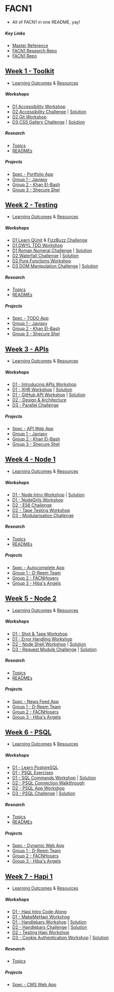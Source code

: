 # FACN1
- All of FACN1 in one README, yay!

##### Key Links
- [Master Reference](https://github.com/foundersandcoders/master-reference/)
- [FACN1 Research Repo](https://github.com/FACN1/research)
- [FACN1 Repo](https://github.com/facn1)

## [Week 1 - Toolkit](https://github.com/foundersandcoders/master-reference/blob/master/coursebook/week-1/README.md)
- [Learning Outcomes](https://github.com/foundersandcoders/master-reference/blob/master/coursebook/week-1/learning-outcomes.md) & [Resources](https://github.com/foundersandcoders/master-reference/blob/master/coursebook/week-1/resources.md)

##### Workshops
- [D1 Accessibility Workshop](https://github.com/jsms90/web-accessibility)
- [D2 Accessibility Challenge](https://github.com/njsfield/accessibility-challenge) | [Solution](https://github.com/njsfield/accessibility-challenge/tree/solution)
- [D2 Git Workshop](https://github.com/jsms90/learn-git-basics)
- [D3 CSS Gallery Challenge](https://github.com/njsfield/css-gallery-challenge) | [Solution](https://github.com/njsfield/css-gallery-challenge/tree/solution)

##### Research
- [Topics](https://github.com/foundersandcoders/master-reference/blob/master/coursebook/week-1/research-afternoon.md)
- [READMEs](https://github.com/FACN1/research/tree/master/week-1)

##### Projects
- [Spec - Portfolio App](https://github.com/foundersandcoders/master-reference/blob/master/coursebook/week-1/project.md)
- [Group 1 - Javiasy](https://github.com/FACN1/week1-javiasy)
- [Group 2 - Khan El-Bash](https://github.com/FACN1/week1-Khan-ElBash)
- [Group 3 - Shecure Shel](https://github.com/FACN1/week1-shecureShel)

## [Week 2 - Testing](https://github.com/foundersandcoders/master-reference/blob/master/coursebook/week-2/README.md)
- [Learning Outcomes](https://github.com/foundersandcoders/master-reference/blob/master/coursebook/week-2/learning-outcomes.md) & [Resources](https://github.com/foundersandcoders/master-reference/blob/master/coursebook/week-2/resources.md)

##### Workshops
- [D1 Learn QUnit](https://github.com/skibinska/learn-qunit) & [FizzBuzz Challenge](https://github.com/skibinska/fizzbuzz)
- [D1 DWYL TDD Workshop](https://github.com/dwyl/learn-tdd)
- [D1 Roman Numeral Challenge](https://github.com/skibinska/romanizer) | [Solution](https://github.com/skibinska/romanizer/tree/solution)
- [D2 Waterfall Challenge](https://github.com/RhodesPeter/waterfall-function-workshop) | [Solution](https://github.com/RhodesPeter/waterfall-function-workshop/tree/solution)
- [D2 Pure Functions Workshop](https://github.com/Jwhiles/pure-functions-easy-testing)
- [D3 DOM Manipulation Challenge](https://github.com/mantagen/DOM-manipulation-Challenge) | [Solution](https://github.com/mantagen/DOM-manipulation-Challenge/tree/solutions)

##### Research
- [Topics](https://github.com/foundersandcoders/master-reference/blob/master/coursebook/week-2/research-afternoon.md)
- [READMEs](https://github.com/FACN1/research/tree/master/week-2)

##### Projects
- [Spec - TODO App](https://github.com/foundersandcoders/master-reference/tree/master/coursebook/fragments/projects/tdd-todo)
- [Group 1 - Javiasy](https://github.com/FACN1/week2-javiasy)
- [Group 2 - Khan El-Bash](https://github.com/FACN1/week2-Khan-ElBash)
- [Group 3 - Shecure Shel](https://github.com/FACN1/Week-2-ShecureShel-ToDo)

## [Week 3 - APIs](https://github.com/foundersandcoders/master-reference/tree/master/coursebook/week-3)
- [Learning Outcomes](https://github.com/foundersandcoders/master-reference/blob/master/coursebook/week-3/learning-outcomes.md) & [Resources](https://github.com/foundersandcoders/master-reference/blob/master/coursebook/week-3/resources.md)

##### Workshops
- [D1 - Introducing APIs Workshop](https://github.com/lucymonie/api-workshop)
- [D1 - XHR Workshop](https://github.com/skibinska/xhr-workshop) | [Solution](https://github.com/skibinska/xhr-workshop/tree/add-solution)
- [D1 - GitHub API Workshop](https://github.com/emilyb7/workshop-APIs) | [Solution](https://github.com/emilyb7/workshop-APIs/tree/solution)
- [D2 - Design & Architecture](https://github.com/eliascodes/workshop-client-side-design)
- [D3 - Parallel Challenge](https://github.com/foundersandcoders/master-reference/blob/master/coursebook/week-3/morning-challenge.md)

##### Projects
- [Spec - API Web App](https://github.com/foundersandcoders/master-reference/blob/master/coursebook/week-3/project.md)
- [Group 1 - Javiasy](https://github.com/FACN1/week3-javiasy)
- [Group 2 - Khan El-Bash](https://github.com/FACN1/Week3-Khan-ElBash)
- [Group 3 - Shecure Shel](https://github.com/FACN1/Week3-ShecureShel)

## [Week 4 - Node 1](https://github.com/foundersandcoders/master-reference/blob/master/coursebook/week-4/README.md)
- [Learning Outcomes](https://github.com/foundersandcoders/master-reference/blob/master/coursebook/week-4/learning-outcomes.md) & [Resources](https://github.com/foundersandcoders/master-reference/blob/master/coursebook/week-4/resources.md)

##### Workshops
- [D1 - Node Intro Workshop](https://github.com/bradreeder/Node-Intro-Workshop) | [Solution](https://github.com/bradreeder/Node-Intro-Workshop/tree/completed-workshop)
- [D1 - NodeGirls Workshop](https://github.com/node-girls/workshop-cms)
- [D2 - ES6 Challenge](https://github.com/stevehopkinson/es6-challenge)
- [D2 - Tape Testing Workshop](https://github.com/matthewglover/tape-testing)
- [D3 - Modularisation Challenge](https://github.com/shouston3/modules-challenge)

##### Research
- [Topics](https://github.com/foundersandcoders/master-reference/blob/master/coursebook/week-4/research-afternoon.md)
- [READMEs](https://github.com/FACN1/research/tree/master/week-4)

##### Projects
- [Spec - Autocomplete App](https://github.com/foundersandcoders/master-reference/blob/master/coursebook/week-4/project.md)
- [Group 1 - D-Reem Team](https://github.com/FACN1/week4-D-REEM-TEAM)
- [Group 2 - FACNHosers](https://github.com/FACN1/week4-FACNhosers)
- [Group 3 - Hiba's Angels](https://github.com/FACN1/week4-hibas-angels)

## [Week 5 - Node 2](https://github.com/foundersandcoders/master-reference/tree/master/coursebook/week-5)
- [Learning Outcomes](https://github.com/foundersandcoders/master-reference/blob/master/coursebook/week-5/learning-outcomes.md) & [Resources](https://github.com/foundersandcoders/master-reference/blob/master/coursebook/week-5/resources.md)

##### Workshops
- [D1 - Shot & Tape Workshop](https://github.com/njsfield/tdd-node-server-with-shot-and-tape)
- [D1 - Error Handling Workshop](https://github.com/njsfield/error-handling-workshop)
- [D2 - Node Shell Workshop](https://github.com/msachi/Node-Shell-Workshop) | [Solution](https://github.com/msachi/Node-Shell-Workshop/tree/solution)
- [D3 - Request Module Challenge](https://github.com/RhodesPeter/request-module-workshop) | [Solution](https://github.com/RhodesPeter/request-module-workshop/tree/solution)

##### Research
- [Topics](https://github.com/foundersandcoders/master-reference/blob/master/coursebook/week-5/research-afternoon.md)
- [READMEs](https://github.com/FACN1/research/tree/master/week-5)

##### Projects
- [Spec - News Feed App](https://github.com/foundersandcoders/master-reference/blob/master/coursebook/week-5/project.md)
- [Group 1 - D-Reem Team](https://github.com/FACN1/week5-D-REEM-TEAM)
- [Group 2 - FACNHosers](https://github.com/FACN1/week5-facn-hosers)
- [Group 3 - Hiba's Angels](https://github.com/FACN1/week5-hibas-angels)

## [Week 6 - PSQL](https://github.com/foundersandcoders/master-reference/tree/master/coursebook/week-6)
- [Learning Outcomes](https://github.com/foundersandcoders/master-reference/blob/master/coursebook/week-6/learning-outcomes.md) & [Resources](https://github.com/foundersandcoders/master-reference/blob/master/coursebook/week-6/resources.md)

##### Workshops
- [D1 - Learn PostgreSQL](https://github.com/dwyl/learn-postgresql)
- [D1 - PSQL Exercises](https://www.pgexercises.com/gettingstarted.html)
- [D1 - SQL Commands Workshop](https://github.com/FAC9/postgres-workshop) | [Solution](https://github.com/FAC9/postgres-workshop/blob/master/solutions.sql)
- [D2 - PSQL Connection Walkthrough](https://github.com/shiryz/pg-walkthrough)
- [D2 - PSQL App Workshop](https://github.com/shiryz/pg-workshop)
- [D3 - PSQL Challenge](https://github.com/shiryz/db-morning-challenge) | [Solution](https://github.com/shiryz/db-morning-challenge/tree/solution)

##### Research
- [Topics](https://github.com/foundersandcoders/master-reference/blob/master/coursebook/week-6/research-afternoon.md)
- [READMEs](https://github.com/FACN1/research/tree/master/week-6)

##### Projects
- [Spec - Dynamic Web App](https://github.com/foundersandcoders/master-reference/blob/master/coursebook/week-6/project.md)
- [Group 1 - D-Reem Team](https://github.com/FACN1/week6-D-REEM-TEAM)
- [Group 2 - FACNHosers](https://github.com/FACN1/week6-facn-hosers)
- [Group 3 - Hiba's Angels](https://github.com/FACN1/week6-hibas-angels)

## [Week 7 - Hapi 1](https://github.com/foundersandcoders/master-reference/tree/master/coursebook/week-7)
- [Learning Outcomes](https://github.com/foundersandcoders/master-reference/blob/master/coursebook/week-7/learning-outcomes.md) & [Resources](https://github.com/foundersandcoders/master-reference/blob/master/coursebook/week-7/resources.md)

##### Workshops
- [D1 - Hapi Intro Code-Along](https://github.com/msachi/hapi-intro)
- [D1 - MakeMeHapi Workshop](https://github.com/foundersandcoders/master-reference/blob/master/coursebook/week-7/makemehapi-guidelines.md)
- [D1 - Handlebars Workshop](https://github.com/marisid/handlebars-intro-workshop) | [Solution](https://github.com/marisid/handlebars-intro-workshop/tree/completed-workshop)
- [D2 - Handlebars Challenge](https://github.com/Jbarget/handlebars-morning-challenge) | [Solution](https://github.com/Jbarget/handlebars-morning-challenge/tree/solution)
- [D2 - Testing Hapi Workshop](https://github.com/SavageWilliam/injector)
- [D3 - Cookie Authentication Workshop](https://github.com/SavageWilliam/hapi-auth-cookie-ws) | [Solution](https://github.com/SavageWilliam/hapi-auth-cookie-ws/tree/solution-version)

##### Research
- [Topics](https://github.com/foundersandcoders/master-reference/blob/master/coursebook/week-7/research-afternoon.md)

##### Projects
- [Spec - CMS Web App](https://github.com/foundersandcoders/master-reference/blob/master/coursebook/week-7/project.md)
